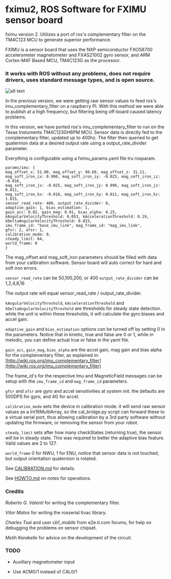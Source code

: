 # fximu2, ROS Software for FXIMU sensor board

fximu version 2. Utilizes a port of ros's complementary filter on the TM4C123 MCU to generate superior performance.

FXIMU is a sensor board that uses the NXP semiconductor FXOS8700 accelerometer magnetometer and FXAS21002 gyro sensor, and ARM Cortex-M4F Based MCU, TM4C123G as the processor.

### It works with ROS without any problems, does not require drivers, uses standard message types, and is open source.

![alt text](https://raw.githubusercontent.com/altineller/documentation_images/master/fximu/fximu.jpg)

In the previous version, we were getting raw sensor values to feed ros's imu_complementary_filter on a raspberry PI. With this method we were able to publish at a high frequency, but filtering being off-board caused latency problems.

In this version, we have ported ros's imu_complementary_filter to run on the Texas Instuments TM4C123GH6PM MCU. Sensor data is directly fed to the complementary filter, updated up to 400hz. The filter then queried to get quaternion data at a desired output rate using a output_rate_divider parameter.

Everything is configurable using a fximu_params.yaml file tru rosparam.

```
params/imu: { 
mag_offset_x: 51.00, mag_offset_y: 98.60, mag_offset_z: 31.11, 
mag_soft_iron_ix: 0.990, mag_soft_iron_iy: -0.025, mag_soft_iron_iz: -0.016, 
mag_soft_iron_jx: -0.025, mag_soft_iron_jy: 0.996, mag_soft_iron_jz: 0.011, 
mag_soft_iron_kx: -0.016, mag_soft_iron_ky: 0.011, mag_soft_iron_kz: 1.015, 
sensor_read_rate: 400, output_rate_divider: 8,
adaptive_gain: 1, bias_estimation: 1,
gain_acc: 0.02, gain_mag: 0.01, bias_alpha: 0.25,
kAngularVelocityThreshold: 0.053, kAccelerationThreshold: 0.19, kDeltaAngularVelocityThreshold: 0.033,
imu_frame_id: "base_imu_link", mag_frame_id: "mag_imu_link",
gfsr: 2, afsr: 1,
calibration_mode: 0,
steady_limit: 64,
world_frame: 0
}

```

The mag_offset and mag_soft_iron parameters should be filled with data from your calibration software. Sensor board will auto correct for hard and soft iron errors.

`sensor_read_rate` can be 50,100,200, or 400
`output_rate_divider` can be 1,2,4,8,16

The output rate will equal sensor_read_rate / output_rate_divider.

`kAngularVelocityThreshold`, `kAccelerationThreshold` and `kDeltaAngularVelocityThreshold` are thresholds for steady state detection. while the unit is within these thresholds, it will calculate the gyro biases and accel gain.

`adaptive_gain` and `bias_estimation` options can be turned off by setting 0 in the parameters. Notice that in kinetic, true and false are 0 or 1, while in melodic, you can define actual true or false in the yaml file.

`gain_acc`, `gain_mag`, `bias_alpha` are the accel gain, mag gain and bias alpha for the complementary filter, as explained in: 
[http://wiki.ros.org/imu_complementary_filter](http://wiki.ros.org/imu_complementary_filter)

The frame_id's for the respective Imu and MagneticField messages can be setup with the `imu_frame_id` and `mag_frame_id` parameters.

`gfsr` and `afsr` are gyro and accel sensitivities at system init. the defaults are 500DPS for gyro, and 4G for accel.

`calibration_mode` sets the device in calibration mode. it will send raw sensor values as a Int16MultiArray, so the cal_bridge.py script can forward these to a virtual serial port, thus allowing calibration by a 3rd party software without updating the firmware, or removing the sensor from your robot. 

`steady_limit` sets after how many checkStates (returning true), the sensor will be in steady state. This was required to better the adaptive bias feature. Valid values are 2 to 127.

`world_frame` 0 for NWU, 1 for ENU, notice that sensor data is not touched, but output orientation quaternion is rotated.

See [CALIBRATION.md](https://github.com/altineller/fximu2/blob/master/CALIBRATION.md) for details.

See [HOWTO.md](https://github.com/altineller/fximu2/blob/master/HOWTO.md) on notes for operations.


### Credits

_Roberto G. Valenti_ for writing the complementary filter.

_Vitor Matos_ for writing the rosserial tivac library.

_Charles Tsai_ and user _cb1_mobile_ from e2e.ti.com forums, for help on debugging the problems on sensor chipset.

_Melih Karakelle_ for advice on the development of the circuit.

### TODO

- Auxillary magnetometer input

- Use ACM0/1 instead of CAL0/1


